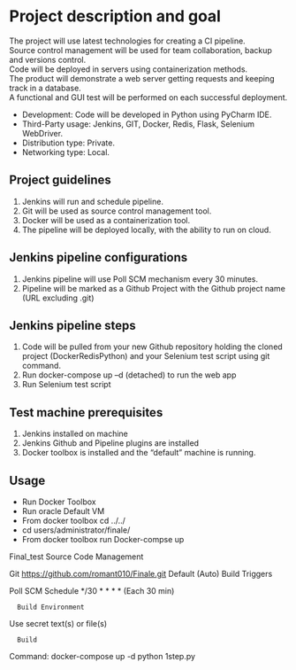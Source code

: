 # Project description and goal
The project will use latest technologies for creating a CI pipeline.  
Source control management will be used for team collaboration, backup and versions control.  
Code will be deployed in servers using containerization methods.  
The product will demonstrate a web server getting requests and keeping track in a database.  
A functional and GUI test will be performed on each successful deployment.  
  
- Development: Code will be developed in Python using PyCharm IDE.  
- Third-Party usage: Jenkins, GIT, Docker, Redis, Flask, Selenium WebDriver.  
- Distribution type: Private.  
- Networking type: Local.  
 
 
## Project guidelines
1. Jenkins will run and schedule pipeline.  
2. Git will be used as source control management tool.  
3. Docker will be used as a containerization tool. 
4. The pipeline will be deployed locally, with the ability to run on cloud.  
 

## Jenkins pipeline configurations   
1. Jenkins pipeline will use Poll SCM mechanism every 30 minutes.   
2. Pipeline will be marked as a Github Project with the Github project name (URL excluding .git) 
 
  
  
## Jenkins pipeline steps
1. Code will be pulled from your new Github repository holding the cloned project (DockerRedisPython) and your Selenium test script using git command.
2. Run docker-compose up –d (detached) to run the web app
3. Run Selenium test script
      
## Test machine prerequisites
1. Jenkins installed on machine
2. Jenkins Github and Pipeline plugins are installed
3. Docker toolbox is installed and the “default” machine is running.   
 

## Usage
  - Run Docker Toolbox
  - Run oracle Default VM
  - From docker toolbox cd ../../
  - cd users/administrator/finale/
  - From docker toolbox run Docker-compse up 

Final_test
      Source Code Management

Git
https://github.com/romant010/Finale.git
Default
(Auto)
      Build Triggers

Poll SCM
Schedule  */30 * * * * (Each 30 min)

      Build Environment
Use secret text(s) or file(s)

      Build

Command: docker-compose up -d
    python 1step.py
